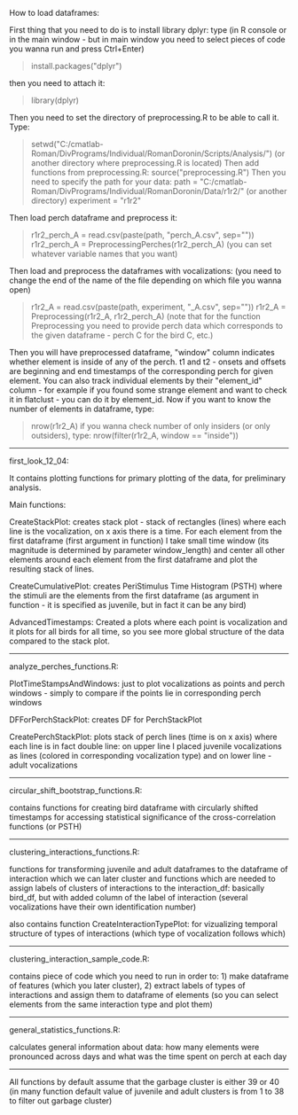 How to load dataframes:

First thing that you need to do is to install library dplyr:
type (in R console or in the main window - but in main window you need to select pieces of code you wanna run and press Ctrl+Enter)
>install.packages("dplyr")

then you need to attach it:
>library(dplyr)

Then you need to set the directory of preprocessing.R to be able to call it. Type:
>setwd("C:/cmatlab-Roman/DivPrograms/Individual/RomanDoronin/Scripts/Analysis/")   (or another directory where preprocessing.R is located)
Then add functions from preprocessing.R:
>source("preprocessing.R")
Then you need to specify the path for your data:
>path = "C:/cmatlab-Roman/DivPrograms/Individual/RomanDoronin/Data/r1r2/"    (or another directory)
>experiment = "r1r2"

Then load perch dataframe and preprocess it:
>r1r2_perch_A = read.csv(paste(path, "perch_A.csv", sep=""))
>r1r2_perch_A = PreprocessingPerches(r1r2_perch_A)
(you can set whatever variable names that you want)
 
Then load and preprocess the dataframes with vocalizations: (you need to change the end of the name of the file depending on which file you wanna open)
>r1r2_A = read.csv(paste(path, experiment, "_A.csv", sep=""))
>r1r2_A = Preprocessing(r1r2_A, r1r2_perch_A)
(note that for the function Preprocessing you need to provide perch data which corresponds to the given dataframe - perch C for the bird C, etc.)

Then you will have preprocessed dataframe, "window" column indicates whether element is inside of any of the perch. t1 and t2 - onsets and offsets are beginning and end timestamps of the corresponding perch for given element. You can also track individual elements by their "element_id" column - for example if you found some strange element and want to check it in flatclust - you can do it by element_id.
Now if you want to know the number of elements in dataframe, type:
>nrow(r1r2_A)
if you wanna check number of only insiders (or only outsiders), type:
>nrow(filter(r1r2_A, window == "inside"))
--------------------------------------------


first_look_12_04:

It contains plotting functions for primary plotting of the data, for preliminary analysis.

Main functions:

CreateStackPlot: creates stack plot - stack of rectangles (lines) where each line is the vocalization, on x axis there is a time. For each element from the first dataframe (first argument in function) I take small time window (its magnitude is determined by parameter window_length) and center all other elements around each element from the first dataframe and plot the resulting stack of lines.

CreateCumulativePlot: creates PeriStimulus Time Histogram (PSTH) where the stimuli are the elements from the first dataframe (as argument in function - it is specified as juvenile, but in fact it can be any bird)

AdvancedTimestamps: Created a plots where each point is vocalization and it plots for all birds for all time, so you see more global structure of the data compared to the stack plot.

------

analyze_perches_functions.R:

PlotTimeStampsAndWindows: just to plot vocalizations as points and perch windows - simply to compare if the points lie in corresponding perch windows

DFForPerchStackPlot: creates DF for PerchStackPlot

CreatePerchStackPlot: plots stack of perch lines (time is on x axis) where each line is in fact double line: on upper line I placed juvenile vocalizations as lines (colored in corresponding vocalization type) and on lower line - adult vocalizations

------

circular_shift_bootstrap_functions.R:

contains functions for creating bird dataframe with circularly shifted timestamps for accessing statistical significance of the cross-correlation functions (or PSTH)

------

clustering_interactions_functions.R:

functions for transforming juvenile and adult dataframes to the dataframe of interaction which we can later cluster
and functions which are needed to assign labels of clusters of interactions to the interaction_df: basically bird_df, but with added column of the label of interaction (several vocalizations have their own identification number)

also contains function CreateInteractionTypePlot: for vizualizing temporal structure of types of interactions (which type of vocalization follows which)

------

clustering_interaction_sample_code.R:

contains piece of code which you need to run in order to: 1) make dataframe of features (which you later cluster), 2) extract labels of types of interactions and assign them to dataframe of elements (so you can select elements from the same interaction type and plot them)

------

general_statistics_functions.R:

calculates general information about data: how many elements were pronounced across days and what was the time spent on perch at each day

------







All functions by default assume that the garbage cluster is either 39 or 40 (in many function default value of juvenile and adult clusters is from 1 to 38 to filter out garbage cluster)
